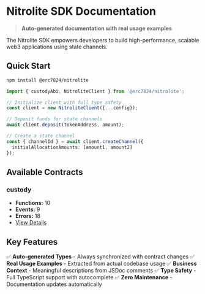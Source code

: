 # Nitrolite SDK Documentation

> **Auto-generated documentation with real usage examples**

The Nitrolite SDK empowers developers to build high-performance, scalable web3 applications using state channels.

## Quick Start

```bash
npm install @erc7824/nitrolite
```

```typescript
import { custodyAbi, NitroliteClient } from '@erc7824/nitrolite';

// Initialize client with full type safety
const client = new NitroliteClient({...config});

// Deposit funds for state channels
await client.deposit(tokenAddress, amount);

// Create a state channel
const { channelId } = await client.createChannel({
  initialAllocationAmounts: [amount1, amount2]
});
```

## Available Contracts

### custody
- **Functions:** 10
- **Events:** 9
- **Errors:** 18
- [View Details](./contracts/custody.md)

## Key Features

✅ **Auto-generated Types** - Always synchronized with contract changes
✅ **Real Usage Examples** - Extracted from actual codebase usage
✅ **Business Context** - Meaningful descriptions from JSDoc comments
✅ **Type Safety** - Full TypeScript support with autocomplete
✅ **Zero Maintenance** - Documentation updates automatically

